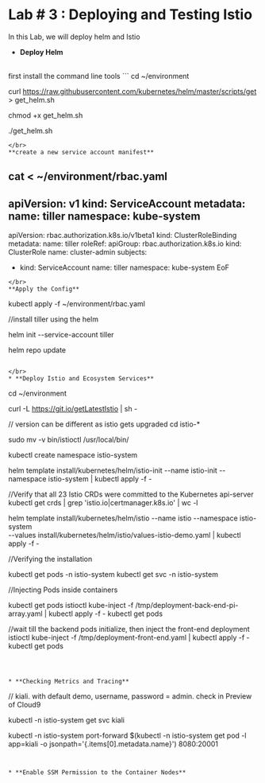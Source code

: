 # Lab # 3 : Deploying and Testing Istio 

In this Lab, we will deploy helm and Istio

* **Deploy Helm**
</br>
first install the command line tools
```
cd ~/environment

curl https://raw.githubusercontent.com/kubernetes/helm/master/scripts/get > get_helm.sh

chmod +x get_helm.sh

./get_helm.sh

```
</br>
**create a new service account manifest**
```
cat <<EoF > ~/environment/rbac.yaml
---
apiVersion: v1
kind: ServiceAccount
metadata:
  name: tiller
  namespace: kube-system
---
apiVersion: rbac.authorization.k8s.io/v1beta1
kind: ClusterRoleBinding
metadata:
  name: tiller
roleRef:
  apiGroup: rbac.authorization.k8s.io
  kind: ClusterRole
  name: cluster-admin
subjects:
  - kind: ServiceAccount
    name: tiller
    namespace: kube-system
EoF
```
</br>
**Apply the Config**
```
kubectl apply -f ~/environment/rbac.yaml


//install tiller using the helm

helm init --service-account tiller

helm repo update
```

</br>
* **Deploy Istio and Ecosystem Services**

```
cd ~/environment

curl -L https://git.io/getLatestIstio | sh -

// version can be different as istio gets upgraded
cd istio-*

sudo mv -v bin/istioctl /usr/local/bin/

kubectl create namespace istio-system

helm template install/kubernetes/helm/istio-init --name istio-init --namespace istio-system | kubectl apply -f -

//Verify that all 23 Istio CRDs were committed to the Kubernetes api-server
kubectl get crds | grep 'istio.io\|certmanager.k8s.io' | wc -l


helm template install/kubernetes/helm/istio --name istio --namespace istio-system \
    --values install/kubernetes/helm/istio/values-istio-demo.yaml | kubectl apply -f -


//Verifying the installation

kubectl get pods -n istio-system
kubectl get svc -n istio-system

//Injecting Pods inside containers

kubectl get pods
istioctl kube-inject -f /tmp/deployment-back-end-pi-array.yaml | kubectl apply -f -
kubectl get pods

//wait till the backend pods initialize, then inject the front-end deployment
istioctl kube-inject -f /tmp/deployment-front-end.yaml | kubectl apply -f -
kubectl get pods
```



* **Checking Metrics and Tracing**
```




// kiali. with default demo, username, password = admin. check in Preview of Cloud9

kubectl -n istio-system get svc kiali

kubectl -n istio-system port-forward $(kubectl -n istio-system get pod -l app=kiali -o jsonpath='{.items[0].metadata.name}') 8080:20001


```


* **Enable SSM Permission to the Container Nodes**
